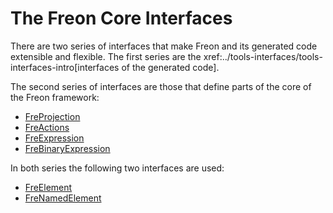 # The Freon Core Interfaces

There are two series of interfaces that make Freon and its generated code extensible and flexible. The first
series are the xref:../tools-interfaces/tools-interfaces-intro[interfaces of the generated code].

The second series of interfaces are those that define parts of the core of the Freon framework:

- [FreProjection](/060_Under_the_Hood/010_The_Editor_Framework/020_The_Editor_Interfaces/010_FreProjection_Interface)
- [FreActions](/060_Under_the_Hood/010_The_Editor_Framework/020_The_Editor_Interfaces/020_FreAction_Interface)
- [FreExpression](/060_Under_the_Hood/010_The_Editor_Framework/020_The_Editor_Interfaces/030_FreExpression_Interface)
- [FreBinaryExpression](/060_Under_the_Hood/010_The_Editor_Framework/020_The_Editor_Interfaces/040_FreBinary_Expression_Interface)

In both series the following two interfaces are used:

- [FreElement](/060_Under_the_Hood/010_The_Editor_Framework/020_The_Editor_Interfaces/050_FreElement_Interface)
- [FreNamedElement](/060_Under_the_Hood/010_The_Editor_Framework/020_The_Editor_Interfaces/060_FreNamedElement_Interface)
